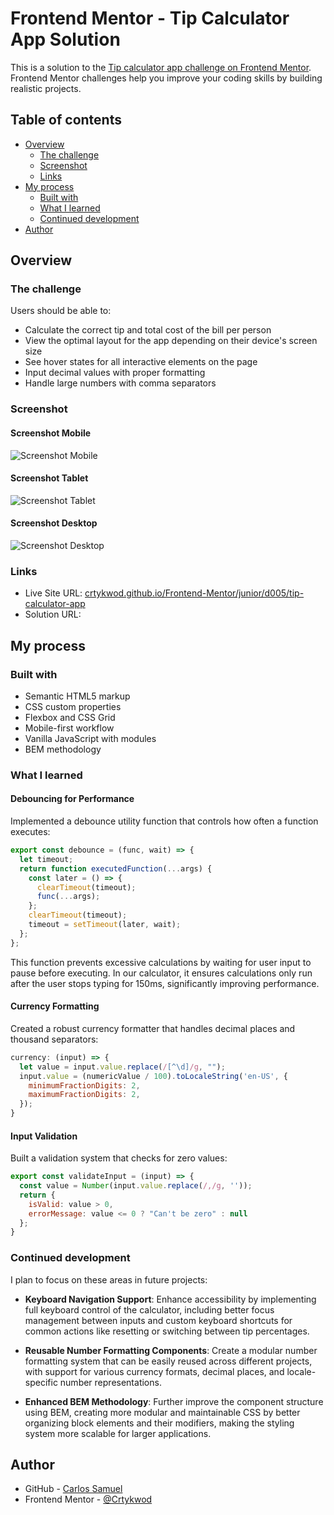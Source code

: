 # Frontend Mentor - Tip Calculator App Solution

This is a solution to the [Tip calculator app challenge on Frontend Mentor](https://www.frontendmentor.io/challenges/tip-calculator-app-ugJNGbJUX). Frontend Mentor challenges help you improve your coding skills by building realistic projects.

## Table of contents

- [Overview](#overview)
  - [The challenge](#the-challenge)
  - [Screenshot](#screenshot)
  - [Links](#links)
- [My process](#my-process)
  - [Built with](#built-with)
  - [What I learned](#what-i-learned)
  - [Continued development](#continued-development)
- [Author](#author)

## Overview

### The challenge

Users should be able to:

- Calculate the correct tip and total cost of the bill per person
- View the optimal layout for the app depending on their device's screen size
- See hover states for all interactive elements on the page
- Input decimal values with proper formatting
- Handle large numbers with comma separators

### Screenshot

#### Screenshot Mobile
![Screenshot Mobile](./screenshots/screenshot-mobile.png)

#### Screenshot Tablet
![Screenshot Tablet](./screenshots/screenshot-tablet.png)

#### Screenshot Desktop
![Screenshot Desktop](./screenshots/screenshot-desktop.png)

### Links

- Live Site URL: [crtykwod.github.io/Frontend-Mentor/junior/d005/tip-calculator-app](https://crtykwod.github.io/Frontend-Mentor/junior/d005/tip-calculator-app)
- Solution URL: 

## My process

### Built with

- Semantic HTML5 markup
- CSS custom properties
- Flexbox and CSS Grid
- Mobile-first workflow
- Vanilla JavaScript with modules
- BEM methodology

### What I learned

#### Debouncing for Performance
Implemented a debounce utility function that controls how often a function executes:

```javascript
export const debounce = (func, wait) => {
  let timeout;
  return function executedFunction(...args) {
    const later = () => {
      clearTimeout(timeout);
      func(...args);
    };
    clearTimeout(timeout);
    timeout = setTimeout(later, wait);
  };
};
```
This function prevents excessive calculations by waiting for user input to pause before executing. In our calculator, it ensures calculations only run after the user stops typing for 150ms, significantly improving performance.

#### Currency Formatting
Created a robust currency formatter that handles decimal places and thousand separators:

```javascript
currency: (input) => {
  let value = input.value.replace(/[^\d]/g, "");
  input.value = (numericValue / 100).toLocaleString('en-US', {
    minimumFractionDigits: 2,
    maximumFractionDigits: 2,
  });
}
```

#### Input Validation
Built a validation system that checks for zero values:

```javascript
export const validateInput = (input) => {
  const value = Number(input.value.replace(/,/g, ''));
  return {
    isValid: value > 0,
    errorMessage: value <= 0 ? "Can't be zero" : null
  };
}
```

### Continued development

I plan to focus on these areas in future projects:

- **Keyboard Navigation Support**: Enhance accessibility by implementing full keyboard control of the calculator, including better focus management between inputs and custom keyboard shortcuts for common actions like resetting or switching between tip percentages.

- **Reusable Number Formatting Components**: Create a modular number formatting system that can be easily reused across different projects, with support for various currency formats, decimal places, and locale-specific number representations.

- **Enhanced BEM Methodology**: Further improve the component structure using BEM, creating more modular and maintainable CSS by better organizing block elements and their modifiers, making the styling system more scalable for larger applications.


## Author

- GitHub - [Carlos Samuel](https://github.com/Crtykwod)
- Frontend Mentor - [@Crtykwod](https://www.frontendmentor.io/profile/Crtykwod)
